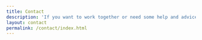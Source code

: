 ```yaml
---
title: Contact
description: 'If you want to work together or need some help and advice, please contact me directly using the form on this page.'
layout: contact
permalink: /contact/index.html
---
```

